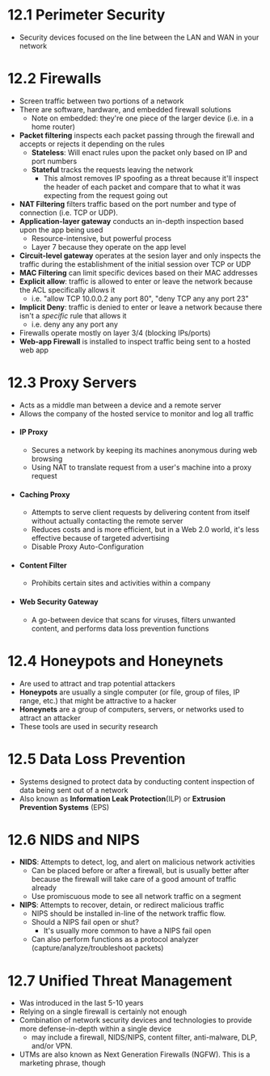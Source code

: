 # 12.1 Perimeter Security
- Security devices focused on the line between the LAN and WAN in your network

# 12.2 Firewalls
- Screen traffic between two portions of a network
- There are software, hardware, and embedded firewall solutions
	- Note on embedded: they're one piece of the larger device (i.e. in a home router)
- **Packet filtering** inspects each packet passing through the firewall and accepts or rejects it depending on the rules
	- **Stateless**: Will enact rules upon the packet only based on IP and port numbers
	- **Stateful** tracks the requests leaving the network
		- This almost removes IP spoofing as a threat because it'll inspect the header of each packet and compare that to what it was expecting from the request going out
- **NAT Filtering** filters traffic based on the port number and type of connection (i.e. TCP or UDP).
- **Application-layer gateway** conducts an in-depth inspection based upon the app being used
	- Resource-intensive, but powerful process
	- Layer 7 because they operate on the app level
- **Circuit-level gateway**  operates at the sesion layer and only inspects the traffic during the establishment of the initial session over TCP or UDP
- **MAC Filtering** can limit specific devices based on their MAC addresses 
- **Explicit allow**: traffic is allowed to enter or leave the network because the ACL specifically allows it
	- i.e. "allow TCP 10.0.0.2 any port 80", "deny TCP any any port 23"
- **Implicit Deny**: traffic is denied to enter or leave a network because there isn't a *specific* rule that allows it
	- i.e. deny any any port any
- Firewalls operate mostly on layer 3/4 (blocking IPs/ports)
- **Web-app Firewall** is installed to inspect traffic being sent to a hosted web app

# 12.3 Proxy Servers
- Acts as a middle man between a device and a remote server
- Allows the company of the hosted service to monitor and log all traffic
- #### IP Proxy
	- Secures a network by keeping its machines anonymous during web browsing
	- Using NAT to translate request from a user's machine into a proxy request
- #### Caching Proxy
	- Attempts to serve client requests by delivering content from itself without actually contacting the remote server
	- Reduces costs and is more efficient, but in a Web 2.0 world, it's less effective because of targeted advertising
	- Disable Proxy Auto-Configuration
- #### Content Filter
	- Prohibits certain sites and activities within a company
- #### Web Security Gateway
	- A go-between device that scans for viruses, filters unwanted content, and performs data loss prevention functions

# 12.4 Honeypots and Honeynets
- Are used to attract and trap potential attackers
- **Honeypots** are usually a single computer (or file, group of files, IP range, etc.) that might be attractive to a hacker
- **Honeynets** are a group of computers, servers, or networks used to attract an attacker
- These tools are used in security research

# 12.5 Data Loss Prevention
- Systems designed to protect data by conducting content inspection of data being sent out of a network
- Also known as **Information Leak Protection**(ILP) or **Extrusion Prevention Systems** (EPS)

# 12.6 NIDS and NIPS
- **NIDS**: Attempts to detect, log, and alert on malicious network activities
	- Can be placed before or after a firewall, but is usually better after because the firewall will take care of a good amount of traffic already
	- Use promiscuous mode to see all network traffic on a segment
- **NIPS**: Attempts to recover, detain, or redirect malicious traffic
	- NIPS should be installed in-line of the network traffic flow.
	- Should a NIPS fail open or shut?
		- It's usually more common to have a NIPS fail open
	- Can also perform functions as a protocol analyzer (capture/analyze/troubleshoot packets)

# 12.7 Unified Threat Management
- Was introduced in the last 5-10 years
- Relying on a single firewall is certainly not enough
- Combination of network security devices and technologies to provide more defense-in-depth within a single device
	- may include a firewall, NIDS/NIPS, content filter, anti-malware, DLP, and/or VPN.
- UTMs are also known as Next Generation Firewalls (NGFW). This is a marketing phrase, though